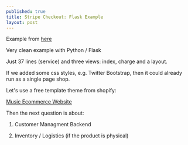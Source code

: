 ```yaml
---
published: true
title: Stripe Checkout: Flask Example
layout: post
---
```

Example from [here](https://gist.github.com/maccman/3299715) 

Very clean example with Python / Flask

Just 37 lines (service)
and three views: index, charge and a layout.

If we added some css styles, e.g. Twitter Bootstrap, 
then it could already run as a single page shop.

Let's use a free template theme from shopify:

[Music Ecommerce Website](https://themes.shopify.com/themes/minimal/styles/music)

Then the next question is about:

1.  Customer Managment Backend

2. Inventory / Logistics (if the product is physical)
